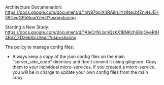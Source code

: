 Architecture Documenation: 
https://docs.google.com/document/d/1nN97bpiX4RAiIruIYzlNecbfZnvHJEH39DvoGPbBuwY/edit?usp=sharing

Starting a New Study:
https://docs.google.com/document/d/1AIeOrNLlxmQzkX1BNKch68qOyeRtH4Bd7_ZDzebXicU/edit?usp=sharing

The policy to manage config files:
- Always keep a copy of the json config files on the main "server_side_code" directory and don't commit it using gitignore. Copy them to your individual micro-services. If you created a micro-service, you will be in charge to update your own config files from the main copy.





